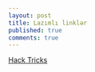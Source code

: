 ```yaml
---
layout: post
title: Lazımlı linklər
published: true
comments: true
---
```


[Hack Tricks](https://book.hacktricks.xyz/)



